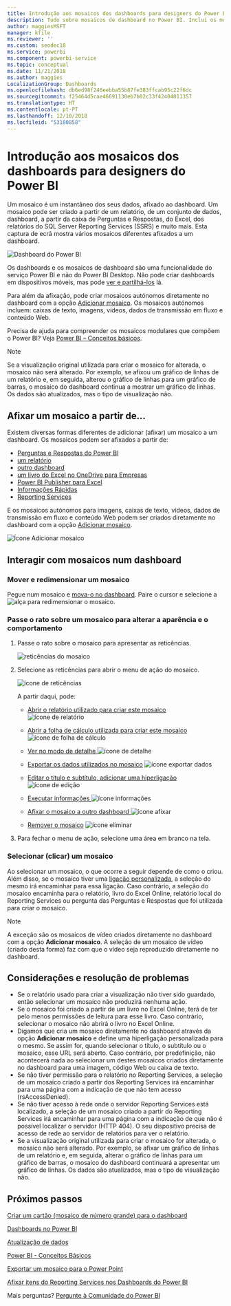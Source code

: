 ```yaml
---
title: Introdução aos mosaicos dos dashboards para designers do Power BI
description: Tudo sobre mosaicos de dashboard no Power BI. Inclui os mosaicos criados a partir dos relatórios do SQL Server Reporting Services (SSRS).
author: maggiesMSFT
manager: kfile
ms.reviewer: ''
ms.custom: seodec18
ms.service: powerbi
ms.component: powerbi-service
ms.topic: conceptual
ms.date: 11/21/2018
ms.author: maggies
LocalizationGroup: Dashboards
ms.openlocfilehash: db6ed98f246eebba55b87fe383ffcab95c22f6dc
ms.sourcegitcommit: f25464d5cae46691130eb7b02c33f42404011357
ms.translationtype: HT
ms.contentlocale: pt-PT
ms.lasthandoff: 12/10/2018
ms.locfileid: "53180858"
---
```

# <a name="intro-to-dashboard-tiles-for-power-bi-designers"></a>Introdução aos mosaicos dos dashboards para designers do Power BI

Um mosaico é um instantâneo dos seus dados, afixado ao dashboard. Um mosaico pode ser criado a partir de um relatório, de um conjunto de dados, dashboard, a partir da caixa de Perguntas e Respostas, do Excel, dos relatórios do SQL Server Reporting Services (SSRS) e muito mais.  Esta captura de ecrã mostra vários mosaicos diferentes afixados a um dashboard.

![Dashboard do Power BI](media/service-dashboard-tiles/power-bi-dashboard.png)

Os dashboards e os mosaicos de dashboard são uma funcionalidade do serviço Power BI e não do Power BI Desktop. Não pode criar dashboards em dispositivos móveis, mas pode [ver e partilhá-los](mobile-apps-view-dashboard.md) lá.

Para além da afixação, pode criar mosaicos autónomos diretamente no dashboard com a opção [Adicionar mosaico](service-dashboard-add-widget.md). Os mosaicos autónomos incluem: caixas de texto, imagens, vídeos, dados de transmissão em fluxo e conteúdo Web.

Precisa de ajuda para compreender os mosaicos modulares que compõem o Power BI?  Veja [Power BI – Conceitos básicos](service-basic-concepts.md).

> [!NOTE]
> Se a visualização original utilizada para criar o mosaico for alterada, o mosaico não será alterado.  Por exemplo, se afixou um gráfico de linhas de um relatório e, em seguida, alterou o gráfico de linhas para um gráfico de barras, o mosaico do dashboard continua a mostrar um gráfico de linhas. Os dados são atualizados, mas o tipo de visualização não.
> 
> 

## <a name="pin-a-tile-from"></a>Afixar um mosaico a partir de...
Existem diversas formas diferentes de adicionar (afixar) um mosaico a um dashboard. Os mosaicos podem ser afixados a partir de:

* [Perguntas e Respostas do Power BI](service-dashboard-pin-tile-from-q-and-a.md)
* [um relatório](service-dashboard-pin-tile-from-report.md)
* [outro dashboard](service-pin-tile-to-another-dashboard.md)
* [um livro do Excel no OneDrive para Empresas](service-dashboard-pin-tile-from-excel.md)
* [Power BI Publisher para Excel](publisher-for-excel.md)
* [Informações Rápidas](service-insights.md)
* [Reporting Services](https://docs.microsoft.com/sql/reporting-services/pin-reporting-services-items-to-power-bi-dashboards)

E os mosaicos autónomos para imagens, caixas de texto, vídeos, dados de transmissão em fluxo e conteúdo Web podem ser criados diretamente no dashboard com a opção [Adicionar mosaico](service-dashboard-add-widget.md).

  ![Ícone Adicionar mosaico](media/service-dashboard-tiles/add_widgetnew.png)

## <a name="interacting-with-tiles-on-a-dashboard"></a>Interagir com mosaicos num dashboard
### <a name="move-and-resize-a-tile"></a>Mover e redimensionar um mosaico
Pegue num mosaico e [mova-o no dashboard](service-dashboard-edit-tile.md). Paire o cursor e selecione a ![alça](media/service-dashboard-tiles/resize-handle.jpg) para redimensionar o mosaico.

### <a name="hover-over-a-tile-to-change-the-appearance-and-behavior"></a>Passe o rato sobre um mosaico para alterar a aparência e o comportamento
1. Passe o rato sobre o mosaico para apresentar as reticências.
   
    ![reticências do mosaico](media/service-dashboard-tiles/ellipses_new.png)
2. Selecione as reticências para abrir o menu de ação do mosaico.
   
    ![ícone de reticências](media/service-dashboard-tiles/power-bi-tile-menu.png)
   
    A partir daqui, pode:
   
   * [Abrir o relatório utilizado para criar este mosaico ](service-reports.md) ![ícone de relatório](media/service-dashboard-tiles/chart-icon.jpg)  
   
   * [Abrir a folha de cálculo utilizada para criar este mosaico ](service-reports.md) ![ícone de folha de cálculo](media/service-dashboard-tiles/power-bi-open-worksheet.png)  
     
    * [Ver no modo de detalhe ](service-focus-mode.md) ![ícone de detalhe](media/service-dashboard-tiles/fullscreen-icon.jpg)  
     * [Exportar os dados utilizados no mosaico](visuals/power-bi-visualization-export-data.md) ![ícone exportar dados](media/service-dashboard-tiles/export-icon.png)
     * [Editar o título e subtítulo, adicionar uma hiperligação](service-dashboard-edit-tile.md) ![ícone de edição](media/service-dashboard-tiles/pencil-icon.jpg)
     * [Executar informações ](service-insights.md) ![ícone informações](media/service-dashboard-tiles/power-bi-insights.png)
     * [Afixar o mosaico a outro dashboard ](service-pin-tile-to-another-dashboard.md)
       ![ícone afixar](media/service-dashboard-tiles/pin-icon.jpg)
     * [Remover o mosaico](service-dashboard-edit-tile.md)
     ![ícone eliminar](media/service-dashboard-tiles/trash-icon.png)
3. Para fechar o menu de ação, selecione uma área em branco na tela.

### <a name="select-click-a-tile"></a>Selecionar (clicar) um mosaico
Ao selecionar um mosaico, o que ocorre a seguir depende de como o criou. Além disso, se o mosaico tiver uma [ligação personalizada](service-dashboard-edit-tile.md), a seleção do mesmo irá encaminhar para essa ligação. Caso contrário, a seleção do mosaico encaminha para o relatório, livro do Excel Online, relatório local do Reporting Services ou pergunta das Perguntas e Respostas que foi utilizada para criar o mosaico.

> [!NOTE]
> A exceção são os mosaicos de vídeo criados diretamente no dashboard com a opção **Adicionar mosaico**. A seleção de um mosaico de vídeo (criado desta forma) faz com que o vídeo seja reproduzido diretamente no dashboard.   
> 
> 

## <a name="considerations-and-troubleshooting"></a>Considerações e resolução de problemas

* Se o relatório usado para criar a visualização não tiver sido guardado, então selecionar um mosaico não produzirá nenhuma ação.
* Se o mosaico foi criado a partir de um livro no Excel Online, terá de ter pelo menos permissões de leitura para esse livro. Caso contrário, selecionar o mosaico não abrirá o livro no Excel Online.
* Digamos que cria um mosaico diretamente no dashboard através da opção **Adicionar mosaico** e define uma hiperligação personalizada para o mesmo. Se assim for, quando selecionar o título, o subtítulo ou o mosaico, esse URL será aberto. Caso contrário, por predefinição, não acontecerá nada ao selecionar um destes mosaicos criados diretamente no dashboard para uma imagem, código Web ou caixa de texto.
* Se não tiver permissão para o relatório no Reporting Services, a seleção de um mosaico criado a partir dos Reporting Services irá encaminhar para uma página com a indicação de que não tem acesso (rsAccessDenied).
* Se não tiver acesso à rede onde o servidor Reporting Services está localizado, a seleção de um mosaico criado a partir do Reporting Services irá encaminhar para uma página com a indicação de que não é possível localizar o servidor (HTTP 404). O seu dispositivo precisa de acesso de rede ao servidor de relatórios para ver o relatório.
* Se a visualização original utilizada para criar o mosaico for alterada, o mosaico não será alterado.  Por exemplo, se afixar um gráfico de linhas de um relatório e, em seguida, alterar o gráfico de linhas para um gráfico de barras, o mosaico do dashboard continuará a apresentar um gráfico de linhas. Os dados são atualizados, mas o tipo de visualização não.

## <a name="next-steps"></a>Próximos passos
[Criar um cartão (mosaico de número grande) para o dashboard](power-bi-visualization-card.md)

[Dashboards no Power BI](service-dashboards.md)  

[Atualização de dados](refresh-data.md)

[Power BI - Conceitos Básicos](service-basic-concepts.md)

[Exportar um mosaico para o Power Point](http://blogs.msdn.com/b/powerbidev/archive/2015/09/28/integrating-power-bi-tiles-into-office-documents.aspx)

[Afixar itens do Reporting Services nos Dashboards do Power BI](https://msdn.microsoft.com/library/mt604784.aspx)

Mais perguntas? [Pergunte à Comunidade do Power BI](http://community.powerbi.com/)

